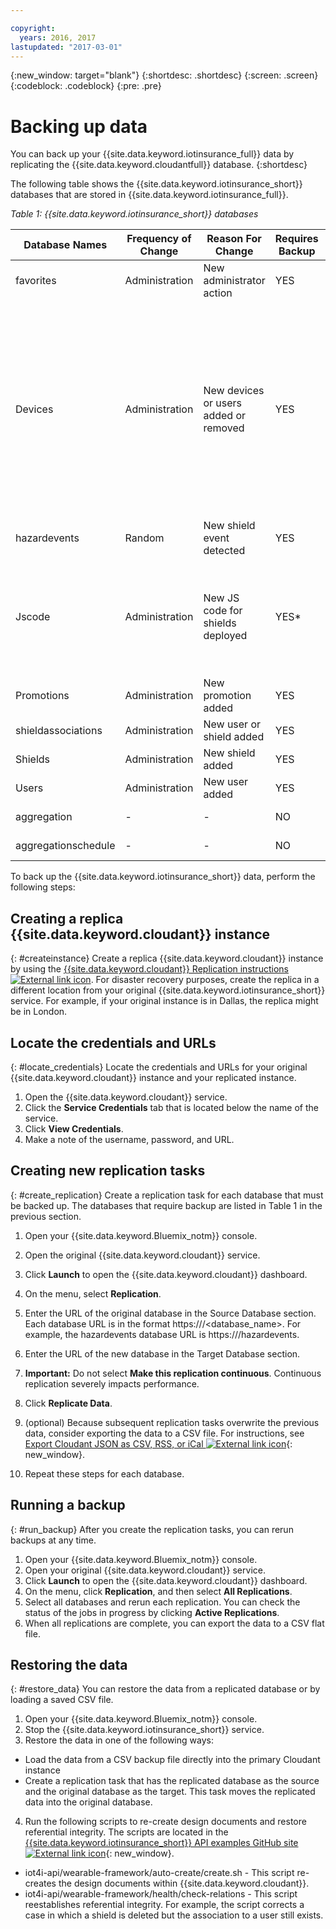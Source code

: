 ```yaml
---

copyright:
  years: 2016, 2017
lastupdated: "2017-03-01"
---
```


<!-- Common attributes used in the template are defined as follows: -->
{:new_window: target="blank"}
{:shortdesc: .shortdesc}
{:screen: .screen}
{:codeblock: .codeblock}
{:pre: .pre}



<!-- {{site.data.keyword.iotinsurance_full}}  {{site.data.keyword.iotinsurance_short}}  -->

# Backing up data
You can back up your {{site.data.keyword.iotinsurance_full}} data by replicating the {{site.data.keyword.cloudantfull}} database.
{:shortdesc}

The following table shows the {{site.data.keyword.iotinsurance_short}} databases that are stored in {{site.data.keyword.iotinsurance_full}}.

*Table 1: {{site.data.keyword.iotinsurance_short}} databases*

Database Names| Frequency of Change| Reason For Change | Requires Backup | Comments
------------- | -------------| -------------| -------------| -------------
favorites|Administration|New administrator action|YES|-
Devices|Administration|New devices or users added or removed|YES| The transformer dynamically generates a table in memory and populates it with data from the device provider. For directly connected gateways, this table stores the devices.
hazardevents|Random|New shield event detected|YES|-
Jscode|Administration|New JS code for shields deployed|YES*| The administrator can optionally skip backup and deploy a new version of the JS code.
Promotions|Administration|New promotion added|YES|-
shieldassociations|Administration|New user or shield added|YES|-
Shields|Administration|New shield added|YES|-
Users|Administration|New user added|YES|-
aggregation|-|-|NO|Can be rebuilt.
aggregationschedule|-|-| NO|Can be rebuilt.

To back up the {{site.data.keyword.iotinsurance_short}} data, perform the following steps:

## Creating a replica {{site.data.keyword.cloudant}} instance
{: #createinstance}
Create a replica {{site.data.keyword.cloudant}} instance by using the [{{site.data.keyword.cloudant}} Replication instructions ![External link icon](../../icons/launch-glyph.svg)](https://docs.cloudant.com/replication.html). For disaster recovery purposes, create the replica in a different location from your original {{site.data.keyword.iotinsurance_short}} service. For example, if your original instance is in Dallas, the replica might be in London.

## Locate the credentials and URLs
{: #locate_credentials}
Locate the credentials and URLs for your original {{site.data.keyword.cloudant}} instance and your replicated instance.
1. Open the {{site.data.keyword.cloudant}} service.
2. Click the **Service Credentials** tab that is located below the name of the service.
3. Click **View Credentials**.
4. Make a note of the username, password, and URL.

## Creating new replication tasks
{: #create_replication}
Create a replication task for each database that must be backed up. The databases that require backup are listed in Table 1 in the previous section.

1. Open your {{site.data.keyword.Bluemix_notm}} console.

2. Open the original {{site.data.keyword.cloudant}} service.

3. Click **Launch** to open the {{site.data.keyword.cloudant}} dashboard.

4. On the menu, select **Replication**.

5. Enter the URL of the original database in the Source Database section. Each database URL is in the format https://<CloudantbaseURL>/<database_name>.  For example, the hazardevents database URL is https://<CloudantbaseURL>/hazardevents.

6. Enter the URL of the new database in the Target Database section.

7. **Important:** Do not select **Make this replication continuous**.  Continuous replication severely impacts performance.

8. Click **Replicate Data**.  

9. (optional) Because subsequent replication tasks overwrite the previous data,  consider exporting the data to a CSV file.  For instructions, see [Export Cloudant JSON as CSV, RSS, or iCal ![External link icon](../../icons/launch-glyph.svg)](https://developer.ibm.com/clouddataservices/2015/09/22/export-cloudant-json-as-csv-rss-or-ical/){: new_window}.

10. Repeat these steps for each database.

## Running a backup
{: #run_backup}
After you create the replication tasks, you can rerun backups at any time.
1. Open your {{site.data.keyword.Bluemix_notm}} console.
2. Open your original {{site.data.keyword.cloudant}} service.
3. Click **Launch** to open the {{site.data.keyword.cloudant}} dashboard.
4. On the menu, click **Replication**, and then select **All Replications**.
5. Select all databases and rerun each replication. You can check the status of the jobs in progress by clicking **Active Replications**.
6. When all replications are complete, you can export the data to a CSV flat file.

## Restoring the data
{: #restore_data}
You can restore the data from a replicated database or by loading a saved CSV file.
1. Open your {{site.data.keyword.Bluemix_notm}} console.
2. Stop the {{site.data.keyword.iotinsurance_short}} service.
3. Restore the data in one of the following ways:
  - Load the data from a CSV backup file directly into the primary Cloudant instance
  - Create a replication task that has the replicated database as the source and the original database as the target. This task moves the replicated data into the original database.
4. Run the following scripts to re-create design documents and restore referential integrity.  The scripts are located in the [{{site.data.keyword.iotinsurance_short}} API examples GitHub site ![External link icon](../../icons/launch-glyph.svg)](https://github.com/IBM-Bluemix/iot4i-api-examples-nodejs/){: new_window}.
  - iot4i-api/wearable-framework/auto-create/create.sh - This script re-creates the design documents within {{site.data.keyword.cloudant}}.
  - iot4i-api/wearable-framework/health/check-relations - This script reestablishes referential integrity. For example, the script corrects a case in which a shield is deleted but the association to a user still exists.
